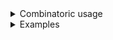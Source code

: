 <details>
<summary>Combinatoric usage</summary>

```no_run
# use std::ffi::OsString;
# use bpaf::*;
# #[allow(dead_code)]
#[derive(Debug, Clone)]
pub struct Options {
    switch: bool,
    exec: Vec<OsString>,
}

fn exec() -> impl Parser<Vec<OsString>> {
    let start = long("exec").req_flag(());
    let body = any::<OsString>("EXEC")
        .guard(|s| s != ";", "end marker")
        .many()
        .catch();
    let end = any::<OsString>("TAIL").guard(|s| s == ";", "end marker");
    construct!(start, body, end).adjacent().map(|x| x.1)
}

pub fn options() -> OptionParser<Options> {
    let switch = short('s').switch();
    let exec = exec();
    construct!(Options { exec, switch }).to_options()
}
```

</details>
<details>
<summary>Examples</summary>


You can have as many items between `--exec` and `;` as you want, they all will be captured
inside the exec vector. Extra options can go either before or after the block.
```console
% app --exec foo --bar ; -s
Options { switch: true, exec: ["foo", "--bar"] }
```

</details>

